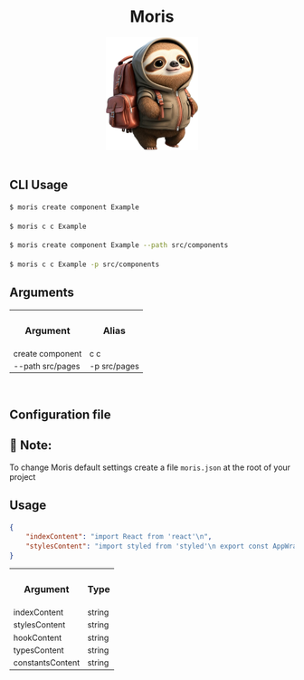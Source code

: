 <h1 align='center'><b>Moris</b></h1>

<div align='center'>
<img height='200px' src='images/moris.png' alt='moris' />
</div>
</br>

<h2><b>CLI Usage</b></h2>

```sh
$ moris create component Example

$ moris c c Example

$ moris create component Example --path src/components

$ moris c c Example -p src/components
```

<h2>Arguments</h2>

<table>
  <tr>
    <th><h3><b>Argument</b></h3></th>
    <th><h3><b>Alias</b></h3></th>
  </tr>
  <tr>
    <td>create component</td>
    <td>c c</td>
  </tr>
  <tr>
    <td>--path src/pages</td>
    <td>-p src/pages</td>
  </tr>
</table>

</br>

## **Configuration file**

<h2>🚨 Note:</h2> To change Moris default settings create a file <code>moris.json</code> at the root of your project

## Usage

```json
{
    "indexContent": "import React from 'react'\n",
    "stylesContent": "import styled from 'styled'\n export const AppWrapper = styled.div``\n"
}
```

<table>
  <tr>
    <th><h3><b>Argument</b></h3></th>
    <th><h3><b>Type</b></h3></th>
  </tr>
  <tr>
    <td>indexContent</td>
    <td>string</td>
  </tr>
  <tr>
    <td>stylesContent</td>
    <td>string</td>
  </tr>
  <tr>
    <td>hookContent</td>
    <td>string</td>
  </tr>
  <tr>
    <td>typesContent</td>
    <td>string</td>
  </tr>
  <tr>
    <td>constantsContent</td>
    <td>string</td>
  </tr>
</table>
